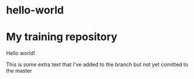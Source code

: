 # hello-world
# My training repository

Hello world!

This is some extra text that I've added to the branch but not yet comitted to the master
